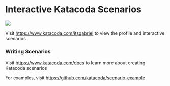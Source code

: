 # Interactive Katacoda Scenarios

[![](http://shields.katacoda.com/katacoda/itsgabriel/count.svg)](https://www.katacoda.com/itsgabriel "Get your profile on Katacoda.com")

Visit https://www.katacoda.com/itsgabriel to view the profile and interactive scenarios

### Writing Scenarios
Visit https://www.katacoda.com/docs to learn more about creating Katacoda scenarios

For examples, visit https://github.com/katacoda/scenario-example
